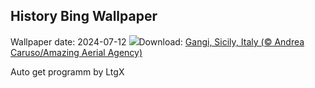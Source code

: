 ## History Bing Wallpaper
Wallpaper date: 2024-07-12
![](https://www.bing.com/th?id=OHR.GangiSicily_EN-US5325083744_UHD.jpg&w=1000)Download: [Gangi, Sicily, Italy (© Andrea Caruso/Amazing Aerial Agency)](https://www.bing.com/th?id=OHR.GangiSicily_EN-US5325083744_UHD.jpg)

Auto get programm by LtgX
